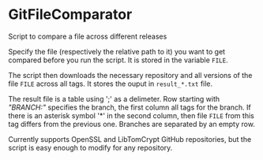 # GitFileComparator
Script to compare a file across different releases

Specify the file (respectively the relative path to it) you want to get compared before you run the script. It is stored in the variable `FILE`.

The script then downloads the necessary repository and all versions of the file `FILE` across all tags. It stores the ouput in `result_*.txt` file. 

The result file is a table using ';' as a delimeter. Row starting with *"BRANCH:"* specifies the branch, the first column all tags for the branch. If there is an asterisk symbol '\*' in the second column, then file `FILE` from this tag differs from the previous one. Branches are separated by an empty row. 

Currently supports OpenSSL and LibTomCrypt GitHub repositories, but the script is easy enough to modify for any repository.
